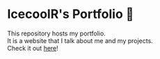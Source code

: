 # IcecoolR's Portfolio 📖

This repository hosts my portfolio. <br>
It is a website that I talk about me and my projects. <br>
Check it out [here](https://icecoolr.github.io/Portfolio/)!
